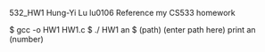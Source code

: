 532_HW1
Hung-Yi Lu  lu0106
Reference my CS533 homework

$ gcc -o HW1 HW1.c
$ ./ HW1 an
$ (path) (enter path here)
print an (number)
